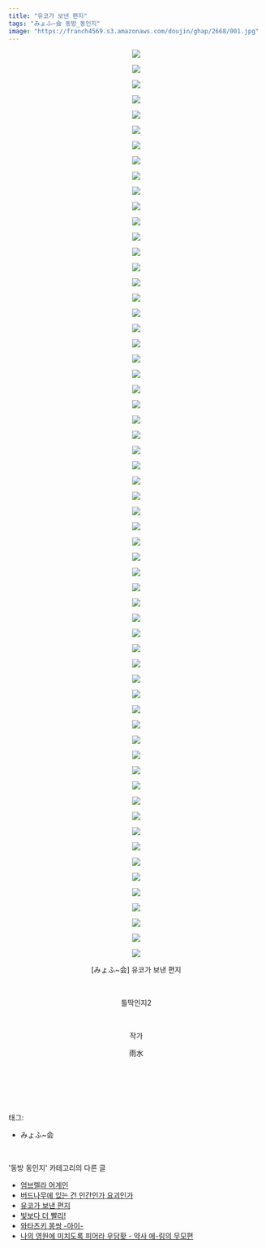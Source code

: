 ```yaml
---
title: "유코가 보낸 편지"
tags: "みょふ~会 동방_동인지"
image: "https://franch4569.s3.amazonaws.com/doujin/ghap/2668/001.jpg"
---
```

<div class="article">
<p style="text-align: center; clear: none; float: none;"><img src="{{ site.imgserver2 }}/ghap/2668/001.jpg"/></p>
<p style="text-align: center; clear: none; float: none;"><img src="{{ site.imgserver2 }}/ghap/2668/002.jpg"/></p>
<p style="text-align: center; clear: none; float: none;"><img src="{{ site.imgserver2 }}/ghap/2668/003.jpg"/></p>
<p style="text-align: center; clear: none; float: none;"><img src="{{ site.imgserver2 }}/ghap/2668/004.jpg"/></p>
<p style="text-align: center; clear: none; float: none;"><img src="{{ site.imgserver2 }}/ghap/2668/005.jpg"/></p>
<p style="text-align: center; clear: none; float: none;"><img src="{{ site.imgserver2 }}/ghap/2668/006.jpg"/></p>
<p style="text-align: center; clear: none; float: none;"><img src="{{ site.imgserver2 }}/ghap/2668/007.jpg"/></p>
<p style="text-align: center; clear: none; float: none;"><img src="{{ site.imgserver2 }}/ghap/2668/008.jpg"/></p>
<p style="text-align: center; clear: none; float: none;"><img src="{{ site.imgserver2 }}/ghap/2668/009.jpg"/></p>
<p style="text-align: center; clear: none; float: none;"><img src="{{ site.imgserver2 }}/ghap/2668/010.jpg"/></p>
<p style="text-align: center; clear: none; float: none;"><img src="{{ site.imgserver2 }}/ghap/2668/011.jpg"/></p>
<p style="text-align: center; clear: none; float: none;"><img src="{{ site.imgserver2 }}/ghap/2668/012.jpg"/></p>
<p style="text-align: center; clear: none; float: none;"><img src="{{ site.imgserver2 }}/ghap/2668/013.jpg"/></p>
<p style="text-align: center; clear: none; float: none;"><img src="{{ site.imgserver2 }}/ghap/2668/014.jpg"/></p>
<p style="text-align: center; clear: none; float: none;"><img src="{{ site.imgserver2 }}/ghap/2668/015.jpg"/></p>
<p style="text-align: center; clear: none; float: none;"><img src="{{ site.imgserver2 }}/ghap/2668/016.jpg"/></p>
<p style="text-align: center; clear: none; float: none;"><img src="{{ site.imgserver2 }}/ghap/2668/017.jpg"/></p>
<p style="text-align: center; clear: none; float: none;"><img src="{{ site.imgserver2 }}/ghap/2668/018.jpg"/></p>
<p style="text-align: center; clear: none; float: none;"><img src="{{ site.imgserver2 }}/ghap/2668/019.jpg"/></p>
<p style="text-align: center; clear: none; float: none;"><img src="{{ site.imgserver2 }}/ghap/2668/020.jpg"/></p>
<p style="text-align: center; clear: none; float: none;"><img src="{{ site.imgserver2 }}/ghap/2668/021.jpg"/></p>
<p style="text-align: center; clear: none; float: none;"><img src="{{ site.imgserver2 }}/ghap/2668/022.jpg"/></p>
<p style="text-align: center; clear: none; float: none;"><img src="{{ site.imgserver2 }}/ghap/2668/023.jpg"/></p>
<p style="text-align: center; clear: none; float: none;"><img src="{{ site.imgserver2 }}/ghap/2668/024.jpg"/></p>
<p style="text-align: center; clear: none; float: none;"><img src="{{ site.imgserver2 }}/ghap/2668/025.jpg"/></p>
<p style="text-align: center; clear: none; float: none;"><img src="{{ site.imgserver2 }}/ghap/2668/026.jpg"/></p>
<p style="text-align: center; clear: none; float: none;"><img src="{{ site.imgserver2 }}/ghap/2668/027.jpg"/></p>
<p style="text-align: center; clear: none; float: none;"><img src="{{ site.imgserver2 }}/ghap/2668/028.jpg"/></p>
<p style="text-align: center; clear: none; float: none;"><img src="{{ site.imgserver2 }}/ghap/2668/029.jpg"/></p>
<p style="text-align: center; clear: none; float: none;"><img src="{{ site.imgserver2 }}/ghap/2668/030.jpg"/></p>
<p style="text-align: center; clear: none; float: none;"><img src="{{ site.imgserver2 }}/ghap/2668/031.jpg"/></p>
<p style="text-align: center; clear: none; float: none;"><img src="{{ site.imgserver2 }}/ghap/2668/032.jpg"/></p>
<p style="text-align: center; clear: none; float: none;"><img src="{{ site.imgserver2 }}/ghap/2668/033.jpg"/></p>
<p style="text-align: center; clear: none; float: none;"><img src="{{ site.imgserver2 }}/ghap/2668/034.jpg"/></p>
<p style="text-align: center; clear: none; float: none;"><img src="{{ site.imgserver2 }}/ghap/2668/035.jpg"/></p>
<p style="text-align: center; clear: none; float: none;"><img src="{{ site.imgserver2 }}/ghap/2668/036.jpg"/></p>
<p style="text-align: center; clear: none; float: none;"><img src="{{ site.imgserver2 }}/ghap/2668/037.jpg"/></p>
<p style="text-align: center; clear: none; float: none;"><img src="{{ site.imgserver2 }}/ghap/2668/038.jpg"/></p>
<p style="text-align: center; clear: none; float: none;"><img src="{{ site.imgserver2 }}/ghap/2668/039.jpg"/></p>
<p style="text-align: center; clear: none; float: none;"><img src="{{ site.imgserver2 }}/ghap/2668/040.jpg"/></p>
<p style="text-align: center; clear: none; float: none;"><img src="{{ site.imgserver2 }}/ghap/2668/041.jpg"/></p>
<p style="text-align: center; clear: none; float: none;"><img src="{{ site.imgserver2 }}/ghap/2668/042.jpg"/></p>
<p style="text-align: center; clear: none; float: none;"><img src="{{ site.imgserver2 }}/ghap/2668/043.jpg"/></p>
<p style="text-align: center; clear: none; float: none;"><img src="{{ site.imgserver2 }}/ghap/2668/044.jpg"/></p>
<p style="text-align: center; clear: none; float: none;"><img src="{{ site.imgserver2 }}/ghap/2668/045.jpg"/></p>
<p style="text-align: center; clear: none; float: none;"><img src="{{ site.imgserver2 }}/ghap/2668/046.jpg"/></p>
<p style="text-align: center; clear: none; float: none;"><img src="{{ site.imgserver2 }}/ghap/2668/047.jpg"/></p>
<p style="text-align: center; clear: none; float: none;"><img src="{{ site.imgserver2 }}/ghap/2668/048.jpg"/></p>
<p style="text-align: center; clear: none; float: none;"><img src="{{ site.imgserver2 }}/ghap/2668/049.jpg"/></p>
<p style="text-align: center; clear: none; float: none;"><img src="{{ site.imgserver2 }}/ghap/2668/050.jpg"/></p>
<p style="text-align: center; clear: none; float: none;"><img src="{{ site.imgserver2 }}/ghap/2668/051.jpg"/></p>
<p style="text-align: center; clear: none; float: none;"><img src="{{ site.imgserver2 }}/ghap/2668/052.jpg"/></p>
<p style="text-align: center; clear: none; float: none;"><img src="{{ site.imgserver2 }}/ghap/2668/053.jpg"/></p>
<p style="text-align: center; clear: none; float: none;"><img src="{{ site.imgserver2 }}/ghap/2668/054.jpg"/></p>
<p style="text-align: center; clear: none; float: none;"><img src="{{ site.imgserver2 }}/ghap/2668/055.jpg"/></p>
<p style="text-align: center; clear: none; float: none;"><img src="{{ site.imgserver2 }}/ghap/2668/056.jpg"/></p>
<p style="text-align: center; clear: none; float: none;"><img src="{{ site.imgserver2 }}/ghap/2668/057.jpg"/></p>
<p style="text-align: center; clear: none; float: none;"><img src="{{ site.imgserver2 }}/ghap/2668/058.jpg"/></p>
<p style="text-align: center; clear: none; float: none;"><img src="{{ site.imgserver2 }}/ghap/2668/059.jpg"/></p>
<p style="text-align: center; clear: none; float: none;"><img src="{{ site.imgserver2 }}/ghap/2668/060.jpg"/></p>
<p style="text-align: center; clear: none; float: none;">[みょふ~会] 유코가 보낸 편지</p>
<p style="text-align: center; clear: none; float: none;"><br/></p>
<p style="text-align: center; clear: none; float: none;">틀딱인지2</p>
<p style="text-align: center; clear: none; float: none;"><br/></p>
<p style="text-align: center; clear: none; float: none;">작가</p>
<p style="text-align: center; clear: none; float: none;">雨水</p>
<p style="text-align: center; clear: none; float: none;"><br/></p>
<p><br/></p>
</div><br/>
<div class="tagTrail">
<p>태그: </p>
<ul>
<li>みょふ~会</li>
</ul>
</div><br/>
<div class="another">
<p>'동방 동인지' 카테고리의 다른 글</p>
<ul>
<li><a href="/ghap_2670">엄브렐라 어게인</a></li>
<li><a href="/ghap_2669">버드나무에 있는 건 인간인가 요괴인가</a></li>
<li><a href="/ghap_2668">유코가 보낸 편지</a></li>
<li><a href="/ghap_2667">빛보다 더 빨리!</a></li>
<li><a href="/ghap_2666">와타츠키 몽쌍 -아이-</a></li>
<li><a href="/ghap_2665">나의 영원에 미치도록 피어라 우담홧 - 약사 에-링의 무모편</a></li>
</ul>
</div><br/>
<div class="cb_module cb_fluid">
<div class="cb_wrt cb_profile">
</div><!-- commentList close -->
</div><br/>
